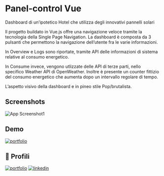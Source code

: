 
# Panel-control Vue

Dashboard di un’ipotetico Hotel che utilizza degli innovativi pannelli solari

Il progetto buildato in Vue.js offre una navigazione veloce tramite la tecnologia della Single Page Navigation. La dashboard è composta da 3 pulsanti che permettono la navigazione dell’utente fra le varie informazioni.

In Overview e Logs sono riportate, tramite API delle informazioni di sistema relative al consumo energetico.

In Consume invece, vengono utlizzate delle API di terze parti, nello specifico
Weather API di OpenWeather.
Inoltre è presente un counter fittizio del consumo energetico che aumenta dopo un intervallo regolare di tempo.

L’aspetto visivo della dashboard e in pineo stile Pop/brutalista.
## Screenshots

![App Screenshot1](https://www.awesomescreenshot.com/image/45556994?key=fab7627e03cb71b7485ad327eb85172a)




## Demo

[![portfolio](https://img.shields.io/badge/lifestyle_demo-25?style=for-the-badge)](https://brutalism-panel-control.netlify.app/)
## 🔗 Profili
[![portfolio](https://img.shields.io/badge/my_website-000?style=for-the-badge&logo=ko-fi&logoColor=white)](https://corradodepinto.netlify.app/)
[![linkedin](https://img.shields.io/badge/linkedin-0A66C2?style=for-the-badge&logo=linkedin&logoColor=white)](https://www.linkedin.com/in/corrado-depinto/)


